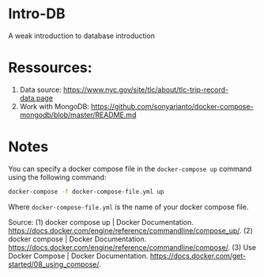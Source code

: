 # Intro-DB
A weak introduction to database introduction

# Ressources:

1. Data source: https://www.nyc.gov/site/tlc/about/tlc-trip-record-data.page
2. Work with MongoDB: https://github.com/sonyarianto/docker-compose-mongodb/blob/master/README.md

# Notes

You can specify a docker compose file in the `docker-compose up` command using the following command:

```bash
docker-compose -f docker-compose-file.yml up
```

Where `docker-compose-file.yml` is the name of your docker compose file.

Source:
(1) docker compose up | Docker Documentation. https://docs.docker.com/engine/reference/commandline/compose_up/.
(2) docker compose | Docker Documentation. https://docs.docker.com/engine/reference/commandline/compose/.
(3) Use Docker Compose | Docker Documentation. https://docs.docker.com/get-started/08_using_compose/.